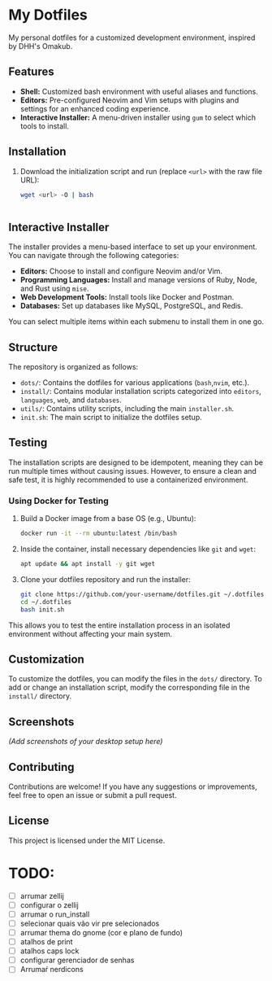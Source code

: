 # My Dotfiles

My personal dotfiles for a customized development environment, inspired by DHH's Omakub.

## Features

*   **Shell:** Customized bash environment with useful aliases and functions.
*   **Editors:** Pre-configured Neovim and Vim setups with plugins and settings for an enhanced coding experience.
*   **Interactive Installer:** A menu-driven installer using `gum` to select which tools to install.

## Installation

1.  Download the initialization script and run (replace `<url>` with the raw file URL):
    ```bash
    wget <url> -O | bash
    ```
    ```bash
    ```

## Interactive Installer

The installer provides a menu-based interface to set up your environment. You can navigate through the following categories:

*   **Editors:** Choose to install and configure Neovim and/or Vim.
*   **Programming Languages:** Install and manage versions of Ruby, Node, and Rust using `mise`.
*   **Web Development Tools:** Install tools like Docker and Postman.
*   **Databases:** Set up databases like MySQL, PostgreSQL, and Redis.

You can select multiple items within each submenu to install them in one go.

## Structure

The repository is organized as follows:

*   `dots/`: Contains the dotfiles for various applications (`bash`,`nvim`, etc.).
*   `install/`: Contains modular installation scripts categorized into `editors`, `languages`, `web`, and `databases`.
*   `utils/`: Contains utility scripts, including the main `installer.sh`.
*   `init.sh`: The main script to initialize the dotfiles setup.

## Testing

The installation scripts are designed to be idempotent, meaning they can be run multiple times without causing issues. However, to ensure a clean and safe test, it is highly recommended to use a containerized environment.

### Using Docker for Testing

1.  Build a Docker image from a base OS (e.g., Ubuntu):
    ```bash
    docker run -it --rm ubuntu:latest /bin/bash
    ```
2.  Inside the container, install necessary dependencies like `git` and `wget`:
    ```bash
    apt update && apt install -y git wget
    ```
3.  Clone your dotfiles repository and run the installer:
    ```bash
    git clone https://github.com/your-username/dotfiles.git ~/.dotfiles
    cd ~/.dotfiles
    bash init.sh
    ```
This allows you to test the entire installation process in an isolated environment without affecting your main system.

## Customization

To customize the dotfiles, you can modify the files in the `dots/` directory. To add or change an installation script, modify the corresponding file in the `install/` directory.

## Screenshots

*(Add screenshots of your desktop setup here)*

## Contributing

Contributions are welcome! If you have any suggestions or improvements, feel free to open an issue or submit a pull request.

## License

This project is licensed under the MIT License.


# TODO: 
  - [ ] arrumar zellij
  - [ ] configurar o zellij
  - [ ] arrumar o run_install
  - [ ] selecionar quais vão vir pre selecionados
  - [ ] arrumar thema do gnome (cor e plano de fundo)
  - [ ] atalhos de print
  - [ ] atalhos caps lock
  - [ ] configurar gerenciador de senhas
  - [ ] Arrumaŕ nerdicons
